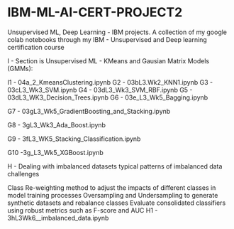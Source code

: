 # IBM-ML-AI-CERT-PROJECT2
Unsupervised ML, Deep Learning - IBM projects. A collection of my google colab notebooks through my IBM - Unsupervised and Deep learning certification course

I - Section is Unsupervised ML - KMeans and Gausian Matrix Models (GMMs):


I1 - 04a_2_KmeansClustering.ipynb
G2 - 03bL3.Wk2_KNN1.ipynb
G3 - 03cL3_Wk3_SVM.ipynb
G4 - 03dL3_Wk3_SVM_RBF.ipynb
G5 - 03dL3_WK3_Decision_Trees.ipynb
G6 - 03e_L3_Wk5_Bagging.ipynb

G7 - 03gL3_Wk5_GradientBoosting_and_Stacking.ipynb

G8 - 3gL3_Wk3_Ada_Boost.ipynb

G9 - 3fL3_WK5_Stacking_Classification.ipynb

G10 -3g_L3_Wk5_XGBoost.ipynb

H - Dealing with imbalanced datasets typical patterns of imbalanced data challenges

Class Re-weighting method to adjust the impacts of different classes in model training processes
Oversampling and Undersampling to generate synthetic datasets and rebalance classes
Evaluate consolidated classifiers using robust metrics such as F-score and AUC
H1 - 3hL3Wk6__imbalanced_data.ipynb
